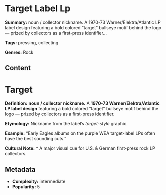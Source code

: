 # Target Label Lp

**Summary:** noun / collector nickname. A 1970-73 Warner/Elektra/Atlantic LP label design featuring a bold colored “target” bullseye motif behind the logo — prized by collectors as a first-press identifier...

**Tags:** pressing, collecting

**Genres:** Rock

## Content

# Target

**Definition:** **noun / collector nickname.** A **1970-73 Warner/Elektra/Atlantic LP label design** featuring a bold colored “target” bullseye motif behind the logo — prized by collectors as a first-press identifier.

**Etymology:** Nickname from the label’s *target-style* graphic.

**Example:** “Early Eagles albums on the purple WEA target-label LPs often have the best sounding cuts.”

**Cultural Note:** * A major visual cue for U.S. & German first-press rock LP collectors.

## Metadata

- **Complexity:** intermediate
- **Popularity:** 5
